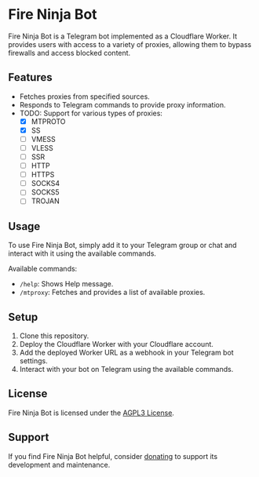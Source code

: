 # Fire Ninja Bot

Fire Ninja Bot is a Telegram bot implemented as a Cloudflare Worker. It provides users with access to a variety of proxies, allowing them to bypass firewalls and access blocked content.

## Features

- Fetches proxies from specified sources.
- Responds to Telegram commands to provide proxy information.
- TODO: Support for various types of proxies:
    - [x] MTPROTO
    - [x] SS
    - [ ] VMESS
    - [ ] VLESS
    - [ ] SSR
    - [ ] HTTP
    - [ ] HTTPS
    - [ ] SOCKS4
    - [ ] SOCKS5
    - [ ] TROJAN

## Usage

To use Fire Ninja Bot, simply add it to your Telegram group or chat and interact with it using the available commands.

Available commands:

- `/help`: Shows Help message.
- `/mtproxy`: Fetches and provides a list of available proxies.


## Setup

1. Clone this repository.
2. Deploy the Cloudflare Worker with your Cloudflare account.
3. Add the deployed Worker URL as a webhook in your Telegram bot settings.
4. Interact with your bot on Telegram using the available commands.

## License

Fire Ninja Bot is licensed under the [AGPL3 License](LICENSE).

## Support

If you find Fire Ninja Bot helpful, consider [donating](https://znano.eu.org/support) to support its development and maintenance.

